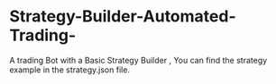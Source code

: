 # Strategy-Builder-Automated-Trading-
A trading Bot with a Basic Strategy Builder , You can find the strategy example in the strategy.json file. 
